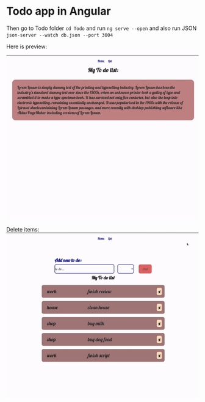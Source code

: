 # Todo app in Angular


Then go to Todo folder `cd Todo` and run `ng serve --open` and also run JSON `json-server --watch db.json --port 3004`

Here is preview: 

![ Alt text](Todo.gif)

Delete items: 
![ Alt text](Tdod2.gif)